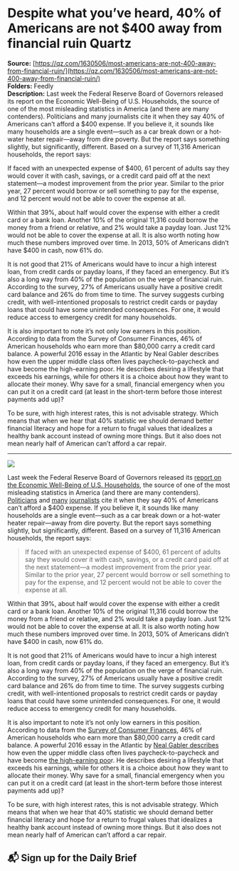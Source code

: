 # Despite what you’ve heard, 40% of Americans are not $400 away from financial ruin Quartz

**Source:** [https://qz.com/1630506/most-americans-are-not-400-away-from-financial-ruin/](https://qz.com/1630506/most-americans-are-not-400-away-from-financial-ruin/)  
**Folders:** Feedly  
**Description:** Last week the Federal Reserve Board of Governors released its report on the Economic Well-Being of U.S. Households, the source of one of the most misleading statistics in America (and there are many contenders). Politicians and many journalists cite it when they say 40% of Americans can’t afford a $400 expense. If you believe it, it sounds like many households are a single event—such as a car break down or a hot-water heater repair—away from dire poverty. But the report says something slightly, but significantly, different. Based on a survey of 11,316 American households, the report says:

If faced with an unexpected expense of $400, 61 percent of adults say they would cover it with cash, savings, or a credit card paid off at the next statement—a modest improvement from the prior year. Similar to the prior year, 27 percent would borrow or sell something to pay for the expense, and 12 percent would not be able to cover the expense at all.

Within that 39%, about half would cover the expense with either a credit card or a bank loan. Another 10% of the original 11,316 could borrow the money from a friend or relative, and 2% would take a payday loan. Just 12% would not be able to cover the expense at all. It is also worth noting how much these numbers improved over time. In 2013, 50% of Americans didn’t have $400 in cash, now 61% do.

It is not good that 21% of Americans would have to incur a high interest loan, from credit cards or payday loans, if they faced an emergency. But it’s also a long way from 40% of the population on the verge of financial ruin. According to the survey, 27% of Americans usually have a positive credit card balance and 26% do from time to time. The survey suggests curbing credit, with well-intentioned proposals to restrict credit cards or payday loans that could have some unintended consequences. For one, it would reduce access to emergency credit for many households.

It is also important to note it’s not only low earners in this position. According to data from the Survey of Consumer Finances, 46% of American households who earn more than $80,000 carry a credit card balance. A powerful 2016 essay in the Atlantic by Neal Gabler describes how even the upper middle class often lives paycheck-to-paycheck and have become the high-earning poor. He describes desiring a lifestyle that exceeds his earnings, while for others it is a choice about how they want to allocate their money. Why save for a small, financial emergency when you can put it on a credit card (at least in the short-term before those interest payments add up)?

To be sure, with high interest rates, this is not advisable strategy. Which means that when we hear that 40% statistic we should demand better financial literacy and hope for a return to frugal values that idealizes a healthy bank account instead of owning more things. But it also does not mean nearly half of American can’t afford a car repair.


---

<div><div><div><picture><img src="https://qz.com/cdn-cgi/image/width=1024%2Cquality=85%2Cformat=auto/https://assets.qz.com/media/70d67ebf4d8de5cc18ed81799e240776.jpg"></picture></div><p>Last week the Federal Reserve Board of Governors released its <a href="https://www.federalreserve.gov/publications/report-economic-well-being-us-households.htm">report on the Economic Well-Being of U.S. Households</a>, the source of one of the most misleading statistics in America (and there are many contenders). <a href="https://www.sherrodbrown.com/blog/2018/cnn-40-of-americans-cant-cover-a-400-emergency-expense/">Politicians</a> and <a href="https://www.cnbc.com/2018/05/22/fed-survey-40-percent-of-adults-cant-cover-400-emergency-expense.html">many</a> <a href="https://money.cnn.com/2018/05/22/pf/emergency-expenses-household-finances/index.html">journalists</a> cite it when they say 40% of Americans can’t afford a $400 expense. If you believe it, it sounds like many households are a single event—such as a car break down or a hot-water heater repair—away from dire poverty.  But the report says something slightly, but significantly, different. Based on a survey of 11,316 American households, the report says:</p></div><div><blockquote>If faced with an unexpected expense of $400, 61 percent of adults say they would cover it with cash, savings, or a credit card paid off at the next statement—a modest improvement from the prior year. Similar to the prior year, 27 percent would borrow or sell something to pay for the expense, and 12 percent would not be able to cover the expense at all.</blockquote><p>Within that 39%, about half would cover the expense with either a credit card or a bank loan. Another 10% of the original 11,316 could borrow the money from a friend or relative, and 2% would take a payday loan. Just 12% would not be able to cover the expense at all. It is also worth noting how much these numbers improved over time. In 2013, 50% of Americans didn’t have $400 in cash, now 61% do.</p></div><div><p>It is not good that 21% of Americans would have to incur a high interest loan, from credit cards or payday loans, if they faced an emergency. But it’s also a long way from 40% of the population on the verge of financial ruin. According to the survey,  27% of Americans usually have a positive credit card balance and 26% do from time to time. The survey suggests curbing credit, with well-intentioned proposals to restrict credit cards or payday loans that could have some unintended consequences. For one, it would reduce access to emergency credit for many households.</p></div><div><p>It is also important to note it’s not only low earners in this position. According to data from the <a href="https://www.federalreserve.gov/econres/scfindex.htm">Survey of Consumer Finances</a>, 46% of American households who earn more than $80,000 carry a credit card balance.  A powerful 2016 essay in the Atlantic by <a href="https://www.theatlantic.com/magazine/archive/2016/05/my-secret-shame/476415/">Neal Gabler describes</a> how even the upper middle class often lives paycheck-to-paycheck and have become <a href="https://qz.com/520414/the-high-earning-poor">the high-earning poo</a>r. He describes desiring a lifestyle that exceeds his earnings, while for others it is a choice about how they want to allocate their money. Why save for a small, financial emergency when you can put it on a credit card (at least in the short-term before those interest payments add up)?</p></div><div><p>To be sure, with high interest rates, this is not advisable strategy. Which means that when we hear that 40% statistic we should demand better financial literacy and hope for a return to frugal values that idealizes a healthy bank account instead of owning more things. But it also does not mean nearly half of American can’t afford a car repair.</p></div><div><h2>📬 Sign up for the Daily Brief</h2></div></div>
